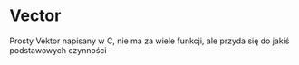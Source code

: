 # Vector
Prosty Vektor napisany w C, nie ma za wiele funkcji, ale przyda się do jakiś podstawowych czynności
